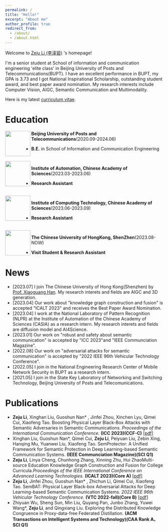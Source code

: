 ```yaml
---
permalink: /
title: "Hello!"
excerpt: "About me"
author_profile: true
redirect_from:
  - /about/
  - /about.html
---
```


<!-- ![visitors](https://visitor-badge.glitch.me/badge?page_id=gzn00417.github.io) -->

Welcome to [Zeju Li (李泽钜)](https:/staymylove.github.io/) 's homepage!

I'm a senior student at School of information and communication engineering 'elite class' in Beijing University of Posts and Telecommunications(BUPT). I have an excellent performance in BUPT, my GPA is 3.73 and I got National Inspirational Scholarship, outstanding student award, and best paper award nomination. My research interests include Computer Vision, AIGC, Semantic Communication and Multimodality.

<!-- I am in the National Engineering Research Center of Mobile Network Security in BUPT as a research intern, supervised by [Prof. Guoshun Nan (南国顺)](https://scholar.google.com/citations?user=uSykWkMAAAAJ&hl=en). -->


<!-- Before starting my Ph.D. career, I was a research intern at [Baidu Research](http://research.baidu.com/), supervised by [Prof. Hui Xiong](http://datamining.rutgers.edu/) and collaborate with Baidu Talent Intelligence Center, supervised by [Dr. Hengshu Zhu](https://www.zhuhengshu.com/). Moreover, I was a research intern at DKI Group, [Microsoft Research Asia](https://www.msra.cn/) supervised by [Dr. Shizhao Sun](https://www.linkedin.com/in/%E8%AF%97%E6%98%AD-%E5%AD%99-771b42141/), and a research assistant at [HIT-DBLab](http://db.hit.edu.cn/) supervised by [Prof. Hongzhi Wang](http://homepage.hit.edu.cn/wang). I also did research with [Prof. Jia Li](https://sites.google.com/view/lijia) and [Dr. Yu Rong](https://hk.linkedin.com/in/royrong). -->

Here is my latest [curriculum vitae](https://staymylove.github.io/cv/).

# Education

<img src="https://staymylove.github.io/images/bupto.png" style="height: 80px; width: 80px" align="left">

**Beijing University of Posts and Telecommunications**(2020.09-2024.06)

- **B.E.** in School of Information and Communication Engineering

<br>

<img src="https://staymylove.github.io/images/zidonghua.png" style="height: 80px; width: 80px" align="left">

**Institute of Automation, Chinese Academy of Sciences**(2023.03-2023.06)

- **Research Assistant**

<br>

<img src="https://staymylove.github.io/images/jisuansuo.png" style="height: 80px; width: 80px" align="left">

**Institute of Computing Technology, Chinese Academy of Sciences**(2023.06-2023.09)

- **Research Assistant**

<br>

<img src="https://staymylove.github.io/images/cuhk.png" style="height: 80px; width: 80px" align="left">

**The Chinese University of HongKong, ShenZhen**(2023.08- NOW)

- **Visit Student & Research Assistant**

   
   



# News
- \[2023.07\] I join The Chinese University of Hong Kong(Shenzhen) by [Prof. Xiaoguang Han](https://gaplab.cuhk.edu.cn/). My research interets and fields are AIGC and 3D generation.
- \[2023.04\] Our work about "knowledge graph construction and fusion" is accepted "ICALT 2023" and receives the Best Paper Award Nomination.
- \[2023.04\] I work at the National Laboratory of Pattern Recognition (NLPR) at the Institute of Automation of the Chinese Academy of Sciences (CASIA) as a research intern. My research interets and fields are diffusion model and AI4Science. 
- \[2023.01\] Our work on "robust and safety about semantic communication" is accepted by "ICC 2023"and "IEEE Communciation Magazine".
- \[2022.08\] Our work on "adversarial attacks for semantic communication" is accepted by "2022 IEEE 96th Vehicular Technology Conference".
- \[2022.05\] I join in the National Engineering Research Center of Mobile Network Security in BUPT as a research intern.
- \[2021.05\] I join in the State Key Laboratory of Networking and Switching Technology, Beijing University of Posts and Telecomunications.

# Publications
- **Zeju Li**, Xinghan Liu, Guoshun Nan* , Jinfei Zhou, Xinchen Lyu, Qimei Cui, Xiaofeng Tao. Boosting Physical Layer Black-Box Attacks with Semantic Adversaries in Semantic Communications. *Proceedings of the International Communication Conference.* **(ICC 2023)(CCF-C)** [[pdf]](http://staymylove.github.io/files/ICC2023.pdf)
- Xinghan Liu, Guoshun Nan*, Qimei Cui, **Zeju Li**, Peiyuan Liu, Zebin Xing, Hanqing Mu, Yuanwei Liu, Xiaofeng Tao. SemProtector: A Unified Framework for Semantic Protection in Deep Learning-based Semantic Communication Systems. **(IEEE Communciation Magazine)(SCI Q1)**
- **Zeju Li**, Linya Cheng, Chunhong Zhang, Xinning Zhu, Hui ZhaoMulti-source Education Knowledge Graph Construction and Fusion for College Curricula.*Proceedings of the  IEEE International Conference on Advanced Learning Technologies.* **(ICALT 2023)(Core A)** [[pdf]](https://arxiv.org/abs/2305.04567)
- **Zeju Li**, Jinfei Zhou, Guoshun Nan* , Zhichun Li, Qimei Cui, Xiaofeng Tao. SemBAT: Physical Layer Black-box Adversarial Attacks for Deep Learning-based Semantic Communication Systems. *2022 IEEE 96th Vehicular Technology Conference.* **(VTC 2022-fall)(Core B)** [[pdf]](http://staymylove.github.io/files/VTC2022.pdf)
- Zhiyuan Wu, Sheng Sun, Min Liu, Quyang Pan, Junbo Zhang, Yuwei Wang*, **Zeju Li**, and Qingxiang Liu. Exploring the Distributed Knowledge Congruence in Proxy-data-free Federated Distillation. **(ACM Transactions on Intelligent Systems and Technology)(CAA Rank A、SCI Q1)**



